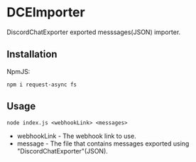 # DCEImporter
DiscordChatExporter exported messsages(JSON) importer.

## Installation
NpmJS:
```
npm i request-async fs
```

## Usage
```
node index.js <webhookLink> <messages>
```

- webhookLink - The webhook link to use.
- message - The file that contains messages exported using "DiscordChatExporter"(JSON).